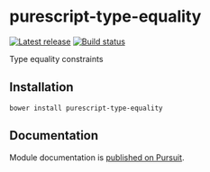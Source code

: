 # purescript-type-equality

[![Latest release](http://img.shields.io/github/release/purescript/purescript-type-equality.svg)](https://github.com/purescript/purescript-type-equality/releases)
[![Build status](https://travis-ci.org/purescript/purescript-type-equality.svg?branch=master)](https://travis-ci.org/purescript/purescript-type-equality)

Type equality constraints

## Installation

```
bower install purescript-type-equality
```

## Documentation

Module documentation is [published on Pursuit](http://pursuit.purescript.org/packages/purescript-type-equality).
